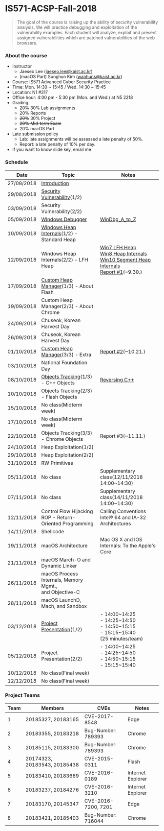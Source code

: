 # IS571-ACSP-Fall-2018 

> The goal of the course is raising up the ability of security vulnerability analysis. We will practice debugging and exploitation of the vulnerability examples. Each student will analyze, exploit and present assigned vulnerabilities which are patched vulnerabilities of the web browsers.

### About the course
* Instructor
	* Jaeseo Lee (jaeseo.lee@kaist.ac.kr)
	* (macOS Part) Sunghun Kim (wanhuns@kaist.ac.kr)
* Course: IS571 Advanced Cyber Security Practice
* Time: Mon. 14:30 ~ 15:45 / Wed. 14:30 ~ 15:45
* Location: N1 #317
* Office hour: 4:00 pm - 5:30 pm (Mon. and Wed.) at N5 2218
* Grading
	* <del>20%</del> 30% Lab assignments
	* 20% Reports
	* <del>20%</del> 30% Project 
	* <del>20% Mid-term Exam</del>
	* 20% macOS Part
* Late submission policy 
	* Lab: late assignments will be assessed a late penalty of 50%.
	* Report: a late penalty of 10% per day.
* If you want to know slide key, email me

### Schedule
| Date       | Topic           | Notes 
|------------|-----------------|-------
| 27/08/2018 | <a href='https://github.com/jaeseolee/IS571-ACSP-Fall-2018/raw/master/lec01/01-Introduction.pdf'>Introduction</a>
| 29/08/2018 | <a href='https://github.com/jaeseolee/IS571-ACSP-Fall-2018/raw/master/lec02/02-Security Vulnerability.pdf'>Security Vulnerability</a>(1/2)
| 03/09/2018 | Security Vulnerability(2/2)
| 05/09/2018 | <a href='https://github.com/jaeseolee/IS571-ACSP-Fall-2018/raw/master/lec03/03-Windows Debugger.pdf'>Windows Debugger</a> | <a href='https://github.com/jaeseolee/IS571-ACSP-Fall-2018/raw/master/lec03/WinDbg_A_to_Z.pdf'>WinDbg_A_to_Z</a>
| 10/09/2018 | <a href='https://github.com/jaeseolee/IS571-ACSP-Fall-2018/raw/master/lec04/04-Windows Heap Internals.pdf'>Windows Heap Internals</a>(1/2) - Standard Heap
| 12/09/2018 | Windows Heap Internals(2/2) - LFH Heap | <a href='https://github.com/jaeseolee/IS571-ACSP-Fall-2018/raw/master/lec04/Understanding_the_Low_Fragmentation_Heap.pdf'>Win7 LFH Heap</a><br><a href='https://github.com/jaeseolee/IS571-ACSP-Fall-2018/raw/master/lec04/Windows_8_Heap_Internals.pdf'>Win8 Heap Internals</a><br><a href='https://github.com/jaeseolee/IS571-ACSP-Fall-2018/raw/master/lec04/Windows_10_Internals.pdf'>Win10 Segment Heap Internals</a><br><a href='https://github.com/jaeseolee/IS571-ACSP-Fall-2018/raw/master/lec04/04-Windows Heap Internals-Report01.pdf'>Report #1</a>(~9.30.)
| 17/09/2018 | <a href='https://github.com/jaeseolee/IS571-ACSP-Fall-2018/raw/master/lec05/05-Custom Heap Manager.pdf'>Custom Heap Manager</a>(1/3) - About Flash
| 19/09/2018 | Custom Heap Manager(2/3) - About Chrome
| 24/09/2018 | Chuseok, Korean Harvest Day
| 26/09/2018 | Chuseok, Korean Harvest Day
| 01/10/2018 | <a href='https://github.com/jaeseolee/IS571-ACSP-Fall-2018/raw/master/lec05/05-Custom Heap Manager_summary.pdf'>Custom Heap Manager</a>(3/3) - Extra | <a href='https://github.com/jaeseolee/IS571-ACSP-Fall-2018/raw/master/lec05/05-Custom Heap Manager-Report02.pdf'>Report #2</a>(~10.21.)
| 03/10/2018 | National Foundation Day
| 08/10/2018 | <a href='https://github.com/jaeseolee/IS571-ACSP-Fall-2018/raw/master/lec06/06-Objects Tracking.pdf'>Objects Tracking</a>(1/3) - C++ Objects | <a href='https://github.com/jaeseolee/IS571-ACSP-Fall-2018/raw/master/lec06/bh-dc-07-Sabanal_Yason-WP.pdf'>Reversing C++</a>
| 10/10/2018 | Objects Tracking(2/3) - Flash Objects
| 15/10/2018 | No class(Midterm week)
| 17/10/2018 | No class(Midterm week)
| 22/10/2018 | Objects Tracking(3/3) - Chrome Objects | Report #3(~11.11.)
| 24/10/2018 | Heap Exploitation(1/2)
| 29/10/2018 | Heap Exploitation(2/2)
| 31/10/2018 | RW Primitives
| 05/11/2018 | No class | Supplementary class(12/11/2018 14:00~14:30)
| 07/11/2018 | No class | Supplementary class(14/11/2018 14:00~14:30)
| 12/11/2018 | Control Flow Hijacking<br>ROP - Return-Oriented Programming | Calling Conventions<br>Intel® 64 and IA-32 Architectures
| 14/11/2018 | Shellcode
| 19/11/2018 | macOS Architecture | Mac OS X and IOS Internals: To the Apple's Core
| 21/11/2018 | macOS March-O and Dynamic Linker
| 26/11/2018 | macOS Process Internals, Memory Mgmt.,<br> and Objective-C
| 28/11/2018 | macOS LaunchD, Mach, and Sandbox
| 03/12/2018 | <a href='https://github.com/jaeseolee/IS571-ACSP-Fall-2018/raw/master/lec11/11-Project.pdf'>Project Presentation</a>(1/2) | \- 14:00~14:25<br>\- 14:25~14:50<br>\- 14:50~15:15<br>\- 15:15~15:40<br>(25 minutes/team)
| 05/12/2018 | Project Presentation(2/2) | \- 14:00~14:25<br>\- 14:25~14:50<br>\- 14:50~15:15<br>\- 15:15~15:40
| 10/12/2018 | No class(Final week)
| 12/12/2018 | No class(Final week)

### Project Teams
| Team   | Members                      | CVEs                | Notes   |
|--------|------------------------------|---------------------|---------|
| 1 | 20185327, 20183165 | CVE-2017-8548 | Edge |
| 2 | 20183355, 20183218 | Bug-Number: 789393 | Chrome |
| 3 | 20185115, 20183300 | Bug-Number: 789393 | Chrome |
| 4 | 20174323, 20183543, 20185438 | CVE-2015-0311 | Flash |
| 5 | 20183410, 20183669 | CVE-2016-0189 | Internet Explorer |
| 6 | 20183237, 20184276 | CVE-2016-3210 | Internet Explorer |
| 7 | 20183170, 20145347 | CVE-2016-7200, 7201 | Edge |
| 8 | 20183421, 20185403 | Bug-Number: 716044  | Chrome |
